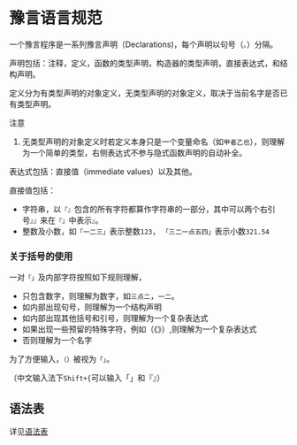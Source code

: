 
# 豫言语言规范

一个豫言程序是一系列豫言声明（Declarations)，每个声明以句号（`。`）分隔。

声明包括：注释，定义，函数的类型声明，构造器的类型声明，直接表达式，和结构声明。

定义分为有类型声明的对象定义，无类型声明的对象定义，取决于当前名字是否已有类型声明。

注意
1. 无类型声明的对象定义时若定义本身只是一个变量命名（如`甲者乙也`），则理解为一个简单的类型，右侧表达式不参与隐式函数声明的自动补全。


表达式包括：直接值（immediate values）以及其他。

直接值包括：
- 字符串，以`『』`包含的所有字符都算作字符串的一部分，其中可以两个右引号`』』`来在`『』`中表示`』`。
- 整数及小数，如`「一二三」`表示整数`123`， `「三二一点五四」`表示小数`321.54`

### 关于括号的使用
一对`「」`及内部字符按照如下规则理解，
- 只包含数字，则理解为数字，如`三点二`，`一二`。
- 如内部出现句号，则理解为一个结构声明
- 如内部出现其他括号和引号，则理解为一个复杂表达式
- 如果出现一些预留的特殊字符，例如（《》）,则理解为一个复杂表达式
- 否则理解为一个名字

为了方便输入，`（）`被视为`「」`。

（中文输入法下`Shift+{`可以输入「」和『』）

## 语法表

详见[语法表](SyntaxSheet.md)


